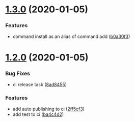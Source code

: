# [1.3.0](https://github.com/openupm/openupm-cli/compare/1.2.0...1.3.0) (2020-01-05)


### Features

* command install as an alias of command add ([b0a30f3](https://github.com/openupm/openupm-cli/commit/b0a30f3cdff6249712f532f376d5980354b9e94a))

# [1.2.0](https://github.com/openupm/openupm-cli/compare/1.1.1...1.2.0) (2020-01-05)


### Bug Fixes

* ci release task ([8ad8455](https://github.com/openupm/openupm-cli/commit/8ad8455e9a8c9a00b30c305b82cf1e350d7e7cd5))


### Features

* add auto publishing to ci ([2ff5cf3](https://github.com/openupm/openupm-cli/commit/2ff5cf3cdbcee0a90515ef1ba7383582f5b3cd1e))
* add test to ci ([ba4c4d2](https://github.com/openupm/openupm-cli/commit/ba4c4d230725bd2545003df36341f4ea31eb045d))
